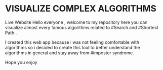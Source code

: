 # VISUALIZE COMPLEX ALGORITHMS
<Link>Live Website<link>
Hello everyone , welcome to my repository here you can visualize almost every famous algorithms related to #Search and #Shortest Path .

I created this web app because i was not feeling comfortable with algorithms so i decided to create this tool to better understand the algorithms in general and stay away from #imposter syndrome.

Hope you enjoy

